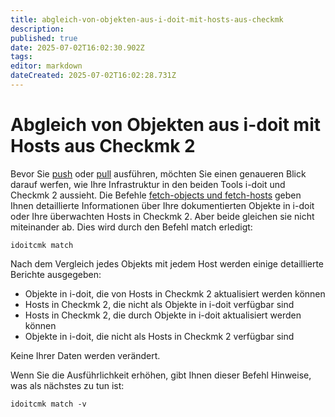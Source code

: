 ```yaml
---
title: abgleich-von-objekten-aus-i-doit-mit-hosts-aus-checkmk
description: 
published: true
date: 2025-07-02T16:02:30.902Z
tags: 
editor: markdown
dateCreated: 2025-07-02T16:02:28.731Z
---
```


# Abgleich von Objekten aus i-doit mit Hosts aus Checkmk 2

Bevor Sie [push](./wato-konfiguration-auf-basis-von-cmdb-daten-generieren.md) oder [pull](./bestandsdaten-in-die-cmdb-importieren.md) ausführen, möchten Sie einen genaueren Blick darauf werfen, wie Ihre Infrastruktur in den beiden Tools i-doit und Checkmk 2 aussieht. Die Befehle [fetch-objects und fetch-hosts](./informationen-aus-i-doit-und-checkmk-lesen.md) geben Ihnen detaillierte Informationen über Ihre dokumentierten Objekte in i-doit oder Ihre überwachten Hosts in Checkmk 2. Aber beide gleichen sie nicht miteinander ab. Dies wird durch den Befehl match erledigt:

```shell
idoitcmk match
```

Nach dem Vergleich jedes Objekts mit jedem Host werden einige detaillierte Berichte ausgegeben:

*   Objekte in i-doit, die von Hosts in Checkmk 2 aktualisiert werden können
*   Hosts in Checkmk 2, die nicht als Objekte in i-doit verfügbar sind
*   Hosts in Checkmk 2, die durch Objekte in i-doit aktualisiert werden können
*   Objekte in i-doit, die nicht als Hosts in Checkmk 2 verfügbar sind

Keine Ihrer Daten werden verändert.

Wenn Sie die Ausführlichkeit erhöhen, gibt Ihnen dieser Befehl Hinweise, was als nächstes zu tun ist:

```shell
idoitcmk match -v
```
